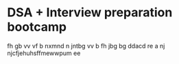 # DSA + Interview preparation bootcamp
fh  gb
vv
vf 
b nxmnd
n  jntbg
vv
 b 
fh
jbg
bg
ddacd
re
a
nj
njcfjehuhsffmewwpum ee
